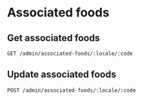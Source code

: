 # Associated foods

## Get associated foods

`GET /admin/associated-foods/:locale/:code`

## Update associated foods

`POST /admin/associated-foods/:locale/:code`
